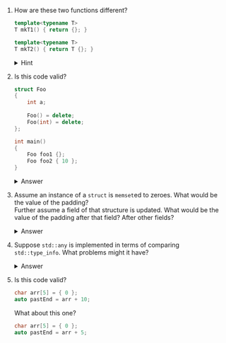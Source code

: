 1. How are these two functions different?
   ```c++
   template<typename T>
   T mkT1() { return {}; }
   
   template<typename T>
   T mkT2() { return T {}; }
   ```
   
   <details>
     <summary>Hint</summary>
     Besides the obvious difference in handling of explicit vs nonexplicit default constructors, consider `std::mutex` and C++14 vs C++17.
   </details>

1. Is this code valid?
   ```c++
   struct Foo
   {
       int a;
       
       Foo() = delete;
       Foo(int) = delete;
   };
   
   int main()
   {
       Foo foo1 {};
       Foo foo2 { 10 };
   }
   ```
   <details>
     <summary>Answer</summary>
     Yes, in both cases uniform initialization is used. `Foo foo` and `Foo foo(10)` wouldn't be valid, though.
   </details>

1. Assume an instance of a `struct` is `memset`ed to zeroes. What would be the value of the padding?\
   Further assume a field of that structure is updated. What would be the value of the padding after that field? After other fields?
   <details>
     <summary>Answer</summary>
     Unspecified, unspecified.
   </details>

1. Suppose `std::any` is implemented in terms of comparing `std::type_info`. What problems might it have?
   <details>
     <summary>Answer</summary>
     `std::type_info` is "temporally unstable". The result of `typeof(T)` can be different for different evaluations of this expression. `std::type_info::hash_code` is stable, though.
   </details>

1. Is this code valid?
   ```c
   char arr[5] = { 0 };
   auto pastEnd = arr + 10;
   ```

   What about this one?
   ```c
   char arr[5] = { 0 };
   auto pastEnd = arr + 5;
   ```
